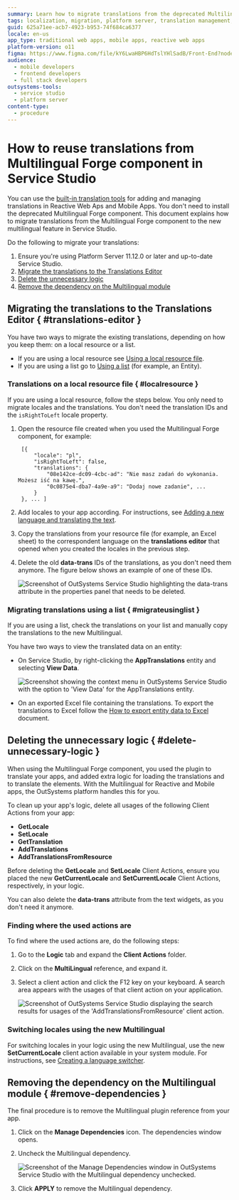 ```yaml
---
summary: Learn how to migrate translations from the deprecated Multilingual Forge component to the new multilingual feature in OutSystems 11 (O11).
tags: localization, migration, platform server, translation management, deprecation
guid: 625a71ee-acb7-4923-b953-74f684ca6377
locale: en-us
app_type: traditional web apps, mobile apps, reactive web apps
platform-version: o11
figma: https://www.figma.com/file/kY6LwaHBP6HdTslYHlSadB/Front-End?node-id=844:103
audience:
  - mobile developers
  - frontend developers
  - full stack developers
outsystems-tools:
  - service studio
  - platform server
content-type:
  - procedure
---
```


# How to reuse translations from Multilingual Forge component in Service Studio

You can use the [built-in translation tools](https://success.outsystems.com/Documentation/11/Developing_an_Application/Design_UI/Multilingual_Reactive_Web_and_Mobile_Apps) for adding and managing translations in Reactive Web Aps and Mobile Apps. You don't need to install the deprecated Multilingual Forge component. This document explains how to migrate translations from the Multilingual Forge component to the new multilingual feature in Service Studio.

Do the following to migrate your translations:

1. Ensure you're using Platform Server 11.12.0 or later and up-to-date Service Studio.
1. [Migrate the translations to the Translations Editor](#translations-editor)
1. [Delete the unnecessary logic](#delete-unnecessary-logic)
1. [Remove the dependency on the Multilingual module](#remove-dependencies)

## Migrating the translations to the Translations Editor { #translations-editor }

You have two ways to migrate the existing translations, depending on how you keep them: on a local resource or a list.

* If you are using a local resource see [Using a local resource file](#localresource).
* If you are using a list go to [Using a list](#migrateusinglist) (for example, an Entity).

### Translations on a local resource file { #localresource }

If you are using a local resource, follow the steps below. You only need to migrate locales and the translations. You don't need the translation IDs and the `isRightToLeft` locale property.

1. Open the resource file created when you used the Multilingual Forge component, for example:

        [{
            "locale": "pl",
            "isRightToLeft": false,
            "translations": {
                "08e142ce-dc09-4cbc-ad": "Nie masz zadań do wykonania. Możesz iść na kawę.",
                "0c0875e4-dba7-4a9e-a9": "Dodaj nowe zadanie", ...
            } 
        }, ... ]

1. Add locales to your app according. For instructions, see [Adding a new language and translating the text](https://success.outsystems.com/Documentation/11/Developing_an_Application/Design_UI/Multilingual_Reactive_Web_and_Mobile_Apps/Translate_your_app#Adding_a_new_language_and_translating_the_text).

1. Copy the translations from your resource file (for example, an Excel sheet) to the correspondent language on the **translations editor** that opened when you created the locales in the previous step.

1. Delete the old **data-trans** IDs of the translations, as you don't need them anymore. The figure below shows an example of one of these IDs.

    ![Screenshot of OutSystems Service Studio highlighting the data-trans attribute in the properties panel that needs to be deleted.](images/multilingual-ids-to-delete.png "OutSystems Service Studio showing data-trans IDs to delete")

### Migrating translations using a list { #migrateusinglist }

If you are using a list, check the translations on your list and manually copy the translations to the new Multilingual.

You have two ways to view the translated data on an entity:

* On Service Studio, by right-clicking the **AppTranslations** entity and selecting **View Data**.

    ![Screenshot showing the context menu in OutSystems Service Studio with the option to 'View Data' for the AppTranslations entity.](images/multilingual-migration-data-list.png "Viewing translation data in Service Studio")

* On an exported Excel file containing the translations. To export the translations to Excel follow the [How to export entity data to Excel](../../data/export-entity-data-excel/faq.md) document.

## Deleting the unnecessary logic { #delete-unnecessary-logic }

When using the Multilingual Forge component, you used the plugin to translate your apps, and added extra logic for loading the translations and to translate the elements. With the Multilingual for Reactive and Mobile apps, the OutSystems platform handles this for you.

To clean up your app's logic, delete all usages of the following Client Actions from your app:

* **GetLocale**
* **SetLocale**
* **GetTranslation**
* **AddTranslations**
* **AddTranslationsFromResource**

<div class="info" markdown="1">

Before deleting the **GetLocale** and **SetLocale** Client Actions, ensure you placed the new **GetCurrentLocale** and **SetCurrentLocale** Client Actions, respectively, in your logic. 

</div>

You can also delete the **data-trans** attribute from the text widgets, as you don't need it anymore.

### Finding where the used actions are

To find where the used actions are, do the following steps:	

1. Go to the **Logic** tab and expand the **Client Actions** folder.

1. Click on the **MultiLingual** reference, and expand it.

1. Select a client action and click the F12 key on your keyboard. A search area appears with the usages of that client action on your application.

    ![Screenshot of OutSystems Service Studio displaying the search results for usages of the 'AddTranslationsFromResource' client action.](images/multilingual-client-actions.png "Finding client action usages in OutSystems")

### Switching locales using the new Multilingual

For switching locales in your logic using the new Multilingual, use the new **SetCurrentLocale** client action available in your system module. For instructions, see [Creating a language switcher](https://success.outsystems.com/Documentation/11/Developing_an_Application/Design_UI/Multilingual_Reactive_Web_and_Mobile_Apps/Translate_your_app#Creating_a_language_switcher).

## Removing the dependency on the Multilingual module { #remove-dependencies }

The final procedure is to remove the Multilingual plugin reference from your app.

1. Click on the **Manage Dependencies** icon. The dependencies window opens.

1. Uncheck the Multilingual dependency.

    ![Screenshot of the Manage Dependencies window in OutSystems Service Studio with the Multilingual dependency unchecked.](images/multilingual-remove-dependency.png "Removing Multilingual dependency in OutSystems")

1. Click **APPLY** to remove the Multilingual dependency.

